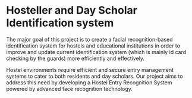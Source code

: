 # Hosteller and Day Scholar Identification system
The major goal of this project is to create a facial recognition-based identification system for
hostels and educational institutions in order to improve and update current identification
system (which is mainly id card checking by the guards) more efficiently and effectively.

Hostel environments require efficient and secure
entry management systems to cater to both
residents and day scholars. Our project aims to
address this need by developing a Hostel Entry
Recognition System powered by advanced face
recognition technology.

